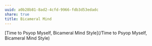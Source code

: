 ```yaml
---
uuid: a0b28b81-8ad2-4cfd-9966-fdb3d53edadc
share: true
title: Bicameral Mind
---
```

[Time to Psyop Myself, Bicameral Mind Style](/Time to Psyop Myself, Bicameral Mind Style)
